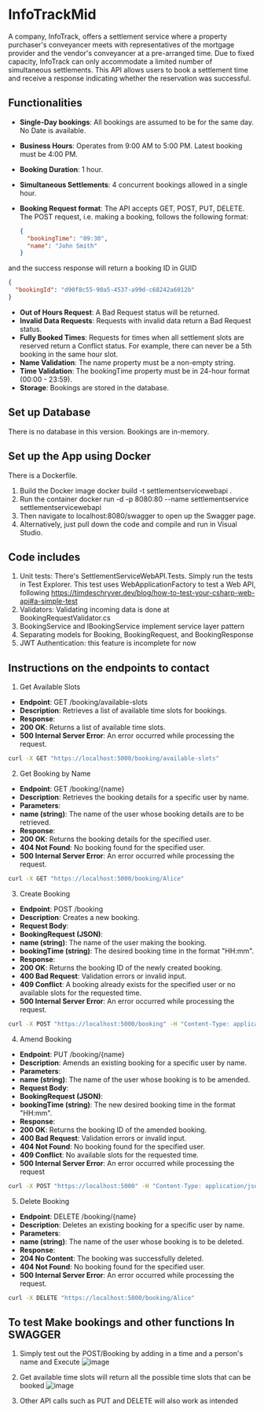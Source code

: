 # InfoTrackMid

A company, InfoTrack, offers a settlement service where a property purchaser's conveyancer meets with representatives of the mortgage provider and the vendor's conveyancer at a pre-arranged time. Due to fixed capacity, InfoTrack can only accommodate a limited number of simultaneous settlements. This API allows users to book a settlement time and receive a response indicating whether the reservation was successful.

## Functionalities
- **Single-Day bookings**: All bookings are assumed to be for the same day. No Date is available.
- **Business Hours**: Operates from 9:00 AM to 5:00 PM. Latest booking must be 4:00 PM.
- **Booking Duration**: 1 hour.
- **Simultaneous Settlements**: 4 concurrent bookings allowed in a single hour.
- **Booking Request format**: The API accepts GET, POST, PUT, DELETE. The POST request, i.e. making a booking, follows the following format:

  ```json
  {
    "bookingTime": "09:30",
    "name": "John Smith"
  }
  ```

and the success response will return a booking ID in GUID
  ```json
  {
    "bookingId": "d90f8c55-90a5-4537-a99d-c68242a6012b"
  }
  ```

- **Out of Hours Request**: A Bad Request status will be returned.
- **Invalid Data Requests**: Requests with invalid data return a Bad Request status.
- **Fully Booked Times**: Requests for times when all settlement slots are reserved return a Conflict status. For example, there can never be a 5th booking in the same hour slot.
- **Name Validation**: The name property must be a non-empty string.
- **Time Validation**: The bookingTime property must be in 24-hour format (00:00 - 23:59).
- **Storage**: Bookings are stored in the database.

## Set up Database
There is no database in this version. Bookings are in-memory.

## Set up the App using Docker
There is a Dockerfile.
1. Build the Docker image
   docker build -t settlementservicewebapi .
2. Run the container
   docker run -d -p 8080:80 --name settlementservice settlementservicewebapi
3. Then navigate to localhost:8080/swagger to open up the Swagger page.
4. Alternatively, just pull down the code and compile and run in Visual Studio.

## Code includes
1. Unit tests:
   There's SettlementServiceWebAPI.Tests. Simply run the tests in Test Explorer.
   This test uses WebApplicationFactory to test a Web API, following https://timdeschryver.dev/blog/how-to-test-your-csharp-web-api#a-simple-test
3. Validators:
   Validating incoming data is done at BookingRequestValidator.cs
4. BookingService and IBookingService implement service layer pattern
5. Separating models for Booking, BookingRequest, and BookingResponse
6. JWT Authentication: this feature is incomplete for now

## Instructions on the endpoints to contact
1. Get Available Slots
- **Endpoint**: GET /booking/available-slots
- **Description**: Retrieves a list of available time slots for bookings.
- **Response**:
- **200 OK**: Returns a list of available time slots.
- **500 Internal Server Error**: An error occurred while processing the request.
```bash
curl -X GET "https://localhost:5000/booking/available-slots"
```

2. Get Booking by Name
- **Endpoint**: GET /booking/{name}
- **Description**: Retrieves the booking details for a specific user by name.
- **Parameters**:
- **name (string)**: The name of the user whose booking details are to be retrieved.
- **Response**:
- **200 OK**: Returns the booking details for the specified user.
- **404 Not Found**: No booking found for the specified user.
- **500 Internal Server Error**: An error occurred while processing the request.
 ```bash
curl -X GET "https://localhost:5000/booking/Alice"
```

3. Create Booking
- **Endpoint**: POST /booking
- **Description**: Creates a new booking.
- **Request Body**:
- **BookingRequest (JSON)**:
- **name (string)**: The name of the user making the booking.
- **bookingTime (string)**: The desired booking time in the format "HH:mm".
- **Response**:
- **200 OK**: Returns the booking ID of the newly created booking.
- **400 Bad Request**: Validation errors or invalid input.
- **409 Conflict**: A booking already exists for the specified user or no available slots for the requested time.
- **500 Internal Server Error**: An error occurred while processing the request.
 ```bash
curl -X POST "https://localhost:5000/booking" -H "Content-Type: application/json" -d '{"name": "Alice", "bookingTime": "09:00"}'
```

4. Amend Booking
- **Endpoint**: PUT /booking/{name}
- **Description**: Amends an existing booking for a specific user by name.
- **Parameters**:
- **name (string)**: The name of the user whose booking is to be amended.
- **Request Body**:
- **BookingRequest (JSON)**:
- **bookingTime (string)**: The new desired booking time in the format "HH:mm".
- **Response**:
- **200 OK**: Returns the booking ID of the amended booking.
- **400 Bad Request**: Validation errors or invalid input.
- **404 Not Found**: No booking found for the specified user.
- **409 Conflict**: No available slots for the requested time.
- **500 Internal Server Error**: An error occurred while processing the request
```bash
curl -X POST "https://localhost:5000" -H "Content-Type: application/json" -d '{"name": "Alice", "bookingTime": "09:00"}'
```

5. Delete Booking
- **Endpoint**: DELETE /booking/{name}
- **Description**: Deletes an existing booking for a specific user by name.
- **Parameters**:
- **name (string)**: The name of the user whose booking is to be deleted.
- **Response**:
- **204 No Content**: The booking was successfully deleted.
- **404 Not Found**: No booking found for the specified user.
- **500 Internal Server Error**: An error occurred while processing the request.
```bash
curl -X DELETE "https://localhost:5000/booking/Alice"
```

## To test Make bookings and other functions In SWAGGER
1. Simply test out the POST/Booking by adding in a time and a person's name and Execute
![image](https://github.com/user-attachments/assets/66f8126f-63ed-411d-a6ab-b44df47d270e)

2. Get available time slots will return all the possible time slots that can be booked
![image](https://github.com/user-attachments/assets/23ecbb19-e25e-4e5e-a6b8-c362ca89acdc)

3. Other API calls such as PUT and DELETE will also work as intended


